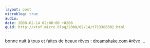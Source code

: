 ```yaml
---
layout: post
microblog: true
audio: 
date: 2008-02-14 02:00:00 +0200
guid: http://xtof.micro.blog/2008/02/14/t713380392.html
---
```

bonne nuit à tous et faites de beaux rêves : [dreamshake.com](http://dreamshake.com/) #rêve ...

